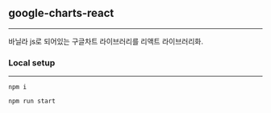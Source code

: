 ## google-charts-react

---

바닐라 js로 되어있는 구글차트 라이브러리를 리액트 라이브러리화.

### Local setup

---

```
npm i
```

```
npm run start
```
